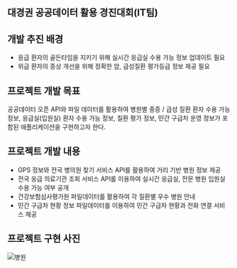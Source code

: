 ## 대경권 공공데이터 활용 경진대회(IT팀)
## 개발 추진 배경
* 응급 환자의 골든타임을 지키기 위해 실시간 응급실 수용 가능 정보 업데이트 필요
* 위급 환자의 증상 개선을 위해 정확한 암, 급성질환 평가등급 정보 제공 필요

## 프로젝트 개발 목표
공공데이터 오픈 API와 파일 데이터를 활용하여 병원별 중증 / 급성 질환 환자 수용 가능 정보, 응급실(입원실) 환자 수용 가능 정보, 질환 평가 정보, 민간 구급차 운영 정보가 포함된 애플리케이션을 구현하고자 한다.

## 프로젝트 개발 내용
* GPS 정보와 전국 병의원 찾기 서비스 API를 활용하여 거리 기반 병원 정보 제공
* 전국 응급 의료기관 조회 서비스 API를 이용하여 실시간 응급실, 전문 병원 입원실 수용 가능 여부 공개
* 건강보험심사평가원 파일데이터를 활용하여 각 질환별 우수 병원 안내
* 민간 구급차 현황 정보 파일데이터를 이용하여 민간 구급차 현황과 전화 연결 서비스 제공

## 프로젝트 구현 사진
![병원](https://user-images.githubusercontent.com/39369255/173756186-a9388834-3a2e-4b4d-855b-e388b3edd96d.png)


